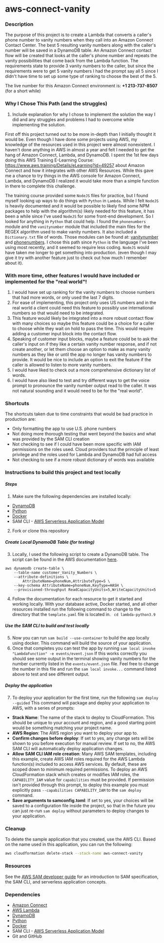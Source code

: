 # aws-connect-vanity

### Description
The purpose of this project is to create a Lambda that converts a caller's phone number to vanity numbers when they call into an Amazon Connect Contact Center. The best 5 resulting vanity numbers along with the caller's number will be saved in a DynamoDB table.
An Amazon Connect contact flow will be created that looks at the caller's phone number and repeats the vanity possibilities that come back from the Lambda function. The requirements state to provide 3 vanity numbers to the caller, but since the requirements were to get 5 vanity numbers I had the prompt say all 5 since I didn't have time to set up some type of ranking to choose the best of the 5.

The live number for this Amazon Connect environment is: **+1 213-737-8507**
(for a short while)

### Why I Chose This Path (and the struggles)

1. Include explanation for why I chose to implement the solution the way I did and any struggles and problems I had to overcome while implementing the solution.

First off this project turned out to be more in-depth than I initially thought it would be. Even though I have done some projects using AWS, my knowledge of the resources used in this project were almost nonexistent. I haven't done anything in AWS in almost a year and felt I needed to get the hang of Amazon Connect, Lambda, and DynamoDB. I spent the 1st few days doing this AWS Training E-Learning Course: https://www.aws.training/Details/eLearning?id=49257 about Amazon Connect and how it integrates with other AWS Resources. While this gave me a chance to try things in the AWS console for Amazon Connect, Lambda, and DynamoDB I realized it would take more than a simple function in there to complete this challenge.

The training course provided some ```NodeJS``` files for practice, but I found myself looking up ways to do things with ```Python``` in ```Lambda```. While I felt ```NodeJS``` is heavily documented and it would be possible to likely find some NPM packages to help with the algorithm(s) likely needed for this feature, it has been a while since I've used ```NodeJS``` for some front-end development. So I looked for anything in ```Python``` that could help. I found the ```phonenumbers``` module and the ```vanitynumber``` module that included the main files for the REGEX algorithm used to make vanity numbers. It also included a ```Dictionary.txt``` file of words. Those modules can be found at: [vanitynumber](https://pypi.org/project/vanitynumber/) and [phonenumbers](https://pypi.org/project/phonenumbers/). I chose this path since ```Python``` is the language I've been using most recently, and it seemed to require less coding. ```NodeJS``` would have taken me longer to get something into production. (even though I may give it try with another feature just to check out how much I remember about it).





### With more time, other features I would have included or implemented for the "real world"!
 1. I would have set up ranking for the vanity numbers to choose numbers that had more words, or only used the last 7 digits.
 2. For ease of implementing, this project only uses US numbers and in the real world a client could need this feature to possibly use international numbers so that would need to be integrated.
 3. This feature would likely be integrated into a more robust contact flow with many choices so maybe this feature could be a choice for a caller to choose while they wait on hold to pass the time. This would require adding a customer input block into the contact flow.
 4. Speaking of customer input blocks, maybe a feature could be to ask the caller's input on if they like a certain vanity number response, and if not create another, or let them choose an option to make as many vanity numbers as they like or until the app no longer has vanity numbers to provide. It would be nice to include an option to exit the feature if the caller is allowed to listen to more vanity numbers.
 5. I would have liked to check out a more comprehensive dictionary list of words.
 6. I would have also liked to test and try different ways to get the voice prompt to pronounce the vanity number output read to the caller. It was not natural sounding and it would need to be for the "real world".

### Shortcuts
The shortcuts taken due to time constraints that would be bad practice in production are:

- Only formatting the app to use U.S. phone numbers
- Not doing more thorough testing that went beyond the basics and what was provided by the SAM CLI creation
- Not checking to see if I could have been more specific with IAM permissions on the roles used. Cloud providers tout the principle of least privilege and the roles used for Lambda and DynamoDB had full access
- Not checking to see if a more robust dictionary of words was available

### Instructions to build this project and test locally
##### Steps
1. Make sure the following dependencies are installed locally:
- [DynamoDB](https://aws.amazon.com/dynamodb/)
- [Python](https://www.python.org/)
- [Docker](https://www.docker.com/)
- SAM CLI - [AWS Serverless Application Model](https://docs.aws.amazon.com/serverless-application-model/latest/developerguide/what-is-sam.html)
2. Fork or clone this repository
##### Create Local DynamoDB Table (for testing)
3. Locally, I used the following script to create a DynamoDB table. The script can be found in the AWS documentation [here](https://docs.aws.amazon.com/amazondynamodb/latest/developerguide/Tools.CLI.html).
```
aws dynamodb create-table \
    --table-name customer_Vanity_Numbers \
    --attribute-definitions \
        AttributeName=phoneNum,AttributeType=S \
    --key-schema AttributeName=phoneNum,KeyType=HASH \
    --provisioned-throughput ReadCapacityUnits=5,WriteCapacityUnits=5
```
4. Follow the documentation for each resource to get it started and working locally. With your database active, Docker started, and all other resources installed run the following command to change to the directory that the ```template.yaml``` file is located in. ``` cd lambda-python3.9```
##### Use the SAM CLI to build and test locally
5. Now you can run ```sam build --use-container``` to build the app locally using docker. This command will build the source of your application.
6. Once that completes you can test the app by running ```sam local invoke "LambdaFunction" -e events/event.json``` If this works correctly you should see some output in the terminal showing vanity numbers for the number currently listed in the ```events/event.json``` file. Feel free to change the number in this file and run the ```sam local invoke...``` command listed above to test and see different output.
##### Deploy the application
7. To deploy your application for the first time, run the following ```sam deploy --guided``` This command will package and deploy your application to AWS, with a series of prompts:

* **Stack Name**: The name of the stack to deploy to CloudFormation. This should be unique to your account and region, and a good starting point would be something matching your project name.
* **AWS Region**: The AWS region you want to deploy your app to.
* **Confirm changes before deploy**: If set to yes, any change sets will be shown to you before execution for manual review. If set to no, the AWS SAM CLI will automatically deploy application changes.
* **Allow SAM CLI IAM role creation**: Many AWS SAM templates, including this example, create AWS IAM roles required for the AWS Lambda function(s) included to access AWS services. By default, these are scoped down to minimum required permissions. To deploy an AWS CloudFormation stack which creates or modifies IAM roles, the `CAPABILITY_IAM` value for `capabilities` must be provided. If permission isn't provided through this prompt, to deploy this example you must explicitly pass `--capabilities CAPABILITY_IAM` to the `sam deploy` command.
* **Save arguments to samconfig.toml**: If set to yes, your choices will be saved to a configuration file inside the project, so that in the future you can just re-run `sam deploy` without parameters to deploy changes to your application.





### Cleanup

To delete the sample application that you created, use the AWS CLI. Based on the name used in this application, you can run the following:

```bash
aws cloudformation delete-stack --stack-name aws-connect-vanity
```

### Resources

See the [AWS SAM developer guide](https://docs.aws.amazon.com/serverless-application-model/latest/developerguide/what-is-sam.html) for an introduction to SAM specification, the SAM CLI, and serverless application concepts.

### Dependencies

- [Amazon Connect](https://aws.amazon.com/connect/?nc2=h_ql_prod_ce_con)
- [AWS Lambda](https://aws.amazon.com/lambda/?nc2=h_ql_prod_fs_lbd)
- [DynamoDB](https://aws.amazon.com/dynamodb/)
- [Python](https://www.python.org/)
- [Docker](https://www.docker.com/)
- SAM CLI - [AWS Serverless Application Model](https://docs.aws.amazon.com/serverless-application-model/latest/developerguide/what-is-sam.html)
- Git and GitHub
